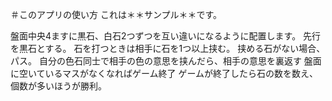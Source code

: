 ＃このアプリの使い方
これは＊＊サンプル＊＊です。

盤面中央4ますに黒石、白石2つずつを互い違いになるように配置します。
先行を黒石とする。
石を打つときは相手に石を1つ以上挟む。
挟める石がない場合、パス。
自分の色石同士で相手の色の意思を挟んだら、相手の意思を裏返す
盤面に空いているマスがなくなればゲーム終了
ゲームが終了したら石の数を数え、個数が多いほうが勝利。
